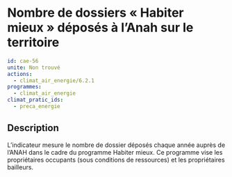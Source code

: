 # Nombre de dossiers « Habiter mieux » déposés à l’Anah sur le territoire
```yaml
id: cae-56
unite: Non trouvé
actions:
  - climat_air_energie/6.2.1
programmes:
  - climat_air_energie
climat_pratic_ids:
  - preca_energie
```
## Description
L’indicateur mesure le nombre de dossier déposés chaque année auprès de l’ANAH dans le cadre du programme Habiter mieux. Ce programme vise les propriétaires occupants (sous conditions de ressources) et les propriétaires bailleurs.




